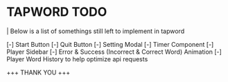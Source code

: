 # TAPWORD TODO

| Below is a list of somethings still left to implement in tapword

[-] Start Button
[-] Quit Button
[-] Setting Modal
[-] Timer Component
[-] Player Sidebar
[-] Error & Success (Incorrect & Correct Word) Animation
[-] Player Word History to help optimize api requests


+++ THANK YOU +++